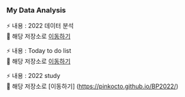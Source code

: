 ### My Data Analysis
⚡ 내용 : 2022 데이터 분석 <br>
🌱 해당 저장소로 [이동하기](https://github.com/pinkocto/MyDataAnalysis_2022)

⚡ 내용 : Today to do list <br>
🌱 해당 저장소로 [이동하기](https://github.com/pinkocto/Today_TodoList)

⚡ 내용 : 2022 study <br>
🌱 해당 저장소로 [이동하기] (https://pinkocto.github.io/BP2022/)
